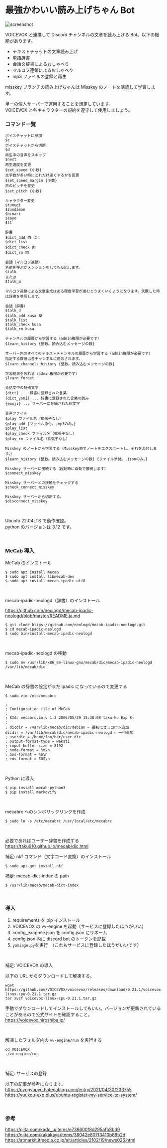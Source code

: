 # 最強かわいい読み上げちゃん Bot

![screenshot](assets/screenshot.png)

VOICEVOX と連携して Discord チャンネルの文章を読み上げる Bot。以下の機能があります。

-   テキストチャットの文章読み上げ
-   単語辞書
-   会話文辞書によるおしゃべり
-   マルコフ連鎖によるおしゃべり
-   mp3 ファイルの登録と再生


misskey ブランチの読み上げちゃんは Misskey のノートを購読して学習します。

単一の個人サーバーで運用することを想定しています。\
VOICEVOX と各キャラクターの規約を遵守して使用しましょう。



### コマンド一覧

```
ボイスチャットに参加
$c
ボイスチャットから切断
$d
再生中の音声をスキップ
$next
再生速度を変更
$set_speed {小数}
文字数が多い時にどれだけ速くするかを変更
$set_speed_margin {小数}
声のピッチを変更
$set_pitch {小数}

キャラクター変更
$tumugi
$zundamon
$himari
$sayo
$tt

辞書
$dict_add 肉 にく
$dict_list
$dict_check 肉
$dict_rm 肉

会話（マルコフ連鎖）
名前を呼ぶかメンションをしても反応します。
$talk
または
$talk_m

マルコフ連鎖による文章生成はある程度学習が進むとうまくいくようになります。失敗した時は辞書を参照します。

会話（辞書）
$talk_d
$talk_add kusa 草
$talk_list
$talk_check kusa
$talk_rm kusa

チャンネルの履歴から学習する（admin権限が必要です）
$learn_history {整数。読み込むメッセージの数}

サーバー内のすべてのテキストチャンネルの履歴から学習する（admin権限が必要です）
指定する数値は各チャンネルに適応されます。
$learn_channels_history {整数。読み込むメッセージの数}

学習結果を忘れる（admin権限が必要です）
$learn_forget

会話文中の特殊文字
{dict} ... 辞書に登録された言葉
{dict_yomi} ... 辞書に登録された言葉の読み
{emoji} ... サーバーに登録された絵文字

音声ファイル
$play ファイル名（拡張子なし）
$play_add {ファイル添付。.mp3のみ。}
$play_list
$play_check ファイル名（拡張子なし）
$play_rm ファイル名（拡張子なし）

Misskey のノートから学習する（Misskey側でノートをエクスポートし、それを添付します。）
$learn_history {整数。読み込むメッセージの数} {ファイル添付。.jsonのみ。}

Misskey サーバーに接続する（起動時に自動で接続します）
$connect_misskey

Misskey サーバーとの接続をチェックする
$check_connect_misskey

Misskey サーバーから切断する。
$disconnect_misskey
```

<br>

Ubunto 22.04LTS で動作確認。 \
python のバージョンは 3.12 です。

<br>

### MeCab 導入

MeCab のインストール

```
$ sudo apt install mecab
$ sudo apt install libmecab-dev
$ sudo apt install mecab-ipadic-utf8
```

<br>

mecab-ipadic-neologd（辞書）のインストール

https://github.com/neologd/mecab-ipadic-neologd/blob/master/README.ja.md

```
$ git clone https://github.com/neologd/mecab-ipadic-neologd.git
$ cd mecab-ipadic-neologd
$ sudo bin/install-mecab-ipadic-neologd
```

<br>

mecab-ipadic-neologd の移動

```
$ sudo mv /usr/lib/x86_64-linux-gnu/mecab/dic/mecab-ipadic-neologd /var/lib/mecab/dic
```

<br>

MeCab の辞書の設定がまだ ipadic になっているので変更する

```
$ sudo vim /etc/mecabrc

;
; Configuration file of MeCab
;
; $Id: mecabrc.in,v 1.3 2006/05/29 15:36:08 taku-ku Exp $;
;
; dicdir = /var/lib/mecab/dic/debian ⇐ 最初にセミコロン追加
dicdir = /var/lib/mecab/dic/mecab-ipadic-neologd ⇐ 一行追加
; userdic = /home/foo/bar/user.dic
; output-format-type = wakati
; input-buffer-size = 8192
; node-format = %m\n
; bos-format = %S\n
; eos-format = EOS\n
```

<br>

Python に導入

```
$ pip install mecab-python3
$ pip install markovify
```

<br>

mecabrc へのシンボリックリンクを作成

```
$ sudo ln -s /etc/mecabrc /usr/local/etc/mecabrc
```

<br>

必要であればユーザー辞書を作成する
https://taku910.github.io/mecab/dic.html

補足: nkf コマンド（文字コード変換）のインストール

```
$ sudo apt-get install nkf
```

補足: mecab-dict-index の path

```
$ /usr/lib/mecab/mecab-dict-index
```

<br>

### 導入

1. requirements を pip インストール
2. VOICEVOX の vv-engine を起動（サービスに登録したほうがいい）
3. config_exapmle.json を config.json にリネーム
4. config.json 内に discord bot のトークンを記載
5. `yomiage.py`を実行　（これもサービスに登録したほうがいいです）

<br>

補足: VOICEVOX の導入

以下の URL からダウンロードして解凍する。

```
wget https://github.com/VOICEVOX/voicevox/releases/download/0.21.1/voicevox-linux-cpu-0.21.1.tar.gz
tar xvzf voicevox-linux-cpu-0.21.1.tar.gz
```

手動でダウンロードしてインストールしてもいい。バージョンが更新されていることがあるので公式サイトを確認すること。 \
https://voicevox.hiroshiba.jp/

<br>

解凍したフォルダ内の `vv-engine/run` を実行する

```
cd VOICEVOX
./vv-engine/run
```

<br>

補足: サービスの登録

以下の記事が参考になります。
https://pyopyopyo.hatenablog.com/entry/2021/04/30/233755 \
https://yuukou-exp.plus/ubuntu-register-my-service-to-system/

<br>

### 参考

https://qiita.com/kado_u/items/e736600f8d295afb8bd9 \
https://qiita.com/kakakaya/items/38042e807f3410b88b2d \
https://atmarkit.itmedia.co.jp/ait/articles/2102/19/news026.html

